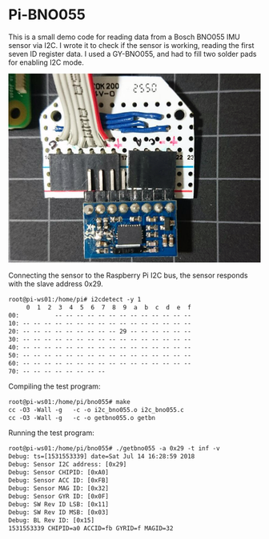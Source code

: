 # Pi-BNO055

This is a small demo code for reading data from a Bosch BNO055 IMU sensor via I2C. I wrote it to check if the sensor is working, reading the first seven ID register data. I used a GY-BNO055, and had to fill two solder pads for enabling I2C mode.

<img src="gy-bno055.png">

Connecting the sensor to the Raspberry Pi I2C bus, the sensor responds with the slave address 0x29.

```
root@pi-ws01:/home/pi# i2cdetect -y 1
     0  1  2  3  4  5  6  7  8  9  a  b  c  d  e  f
00:          -- -- -- -- -- -- -- -- -- -- -- -- --
10: -- -- -- -- -- -- -- -- -- -- -- -- -- -- -- --
20: -- -- -- -- -- -- -- -- -- 29 -- -- -- -- -- --
30: -- -- -- -- -- -- -- -- -- -- -- -- -- -- -- --
40: -- -- -- -- -- -- -- -- -- -- -- -- -- -- -- --
50: -- -- -- -- -- -- -- -- -- -- -- -- -- -- -- --
60: -- -- -- -- -- -- -- -- -- -- -- -- -- -- -- --
70: -- -- -- -- -- -- -- --
```

Compiling the test program:
````
root@pi-ws01:/home/pi/bno055# make
cc -O3 -Wall -g   -c -o i2c_bno055.o i2c_bno055.c
cc -O3 -Wall -g   -c -o getbno055.o getbn
````

Running the test program:
```
root@pi-ws01:/home/pi/bno055# ./getbno055 -a 0x29 -t inf -v
Debug: ts=[1531553339] date=Sat Jul 14 16:28:59 2018
Debug: Sensor I2C address: [0x29]
Debug: Sensor CHIPID: [0xA0]
Debug: Sensor ACC ID: [0xFB]
Debug: Sensor MAG ID: [0x32]
Debug: Sensor GYR ID: [0x0F]
Debug: SW Rev ID LSB: [0x11]
Debug: SW Rev ID MSB: [0x03]
Debug: BL Rev ID: [0x15]
1531553339 CHIPID=a0 ACCID=fb GYRID=f MAGID=32
```
